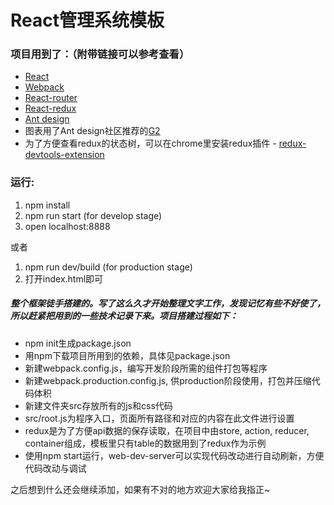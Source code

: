 # React管理系统模板
### 项目用到了：（附带链接可以参考查看）
* [React](https://github.com/facebook/react)
* [Webpack](https://github.com/webpack/webpack)
* [React-router](https://github.com/ReactTraining/react-router)
* [React-redux](http://redux.js.org/docs/basics/UsageWithReact.html)
* [Ant design](http://design.alipay.com/)
* 图表用了Ant design社区推荐的[G2](http://antv.alipay.com/g2/doc/index.html)
* 为了方便查看redux的状态树，可以在chrome里安装redux插件 - [redux-devtools-extension](https://github.com/zalmoxisus/redux-devtools-extension#usage)

### 运行:
1. npm install
2. npm run start (for develop stage)
3. open localhost:8888

或者
1. npm run dev/build (for production stage)
2. 打开index.html即可

##### 整个框架徒手搭建的。写了这么久才开始整理文字工作，发现记忆有些不好使了，所以赶紧把用到的一些技术记录下来。项目搭建过程如下：
* npm init生成package.json
* 用npm下载项目所用到的依赖，具体见package.json
* 新建webpack.config.js，编写开发阶段所需的组件打包等程序
* 新建webpack.production.config.js, 供production阶段使用，打包并压缩代码体积
* 新建文件夹src存放所有的js和css代码
* src/root.js为程序入口，页面所有路径和对应的内容在此文件进行设置
* redux是为了方便api数据的保存读取，在项目中由store, action, reducer, container组成，模板里只有table的数据用到了redux作为示例
* 使用npm start运行，web-dev-server可以实现代码改动进行自动刷新，方便代码改动与调试


之后想到什么还会继续添加，如果有不对的地方欢迎大家给我指正~